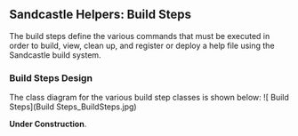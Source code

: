 ## Sandcastle Helpers: Build Steps
The build steps define the various commands that must be executed in order to build, view, clean up, and register or deploy a help file using the Sandcastle build system.

### Build Steps Design
The class diagram for the various build step classes is shown below:
![ Build Steps](Build Steps_BuildSteps.jpg)

**Under Construction**.